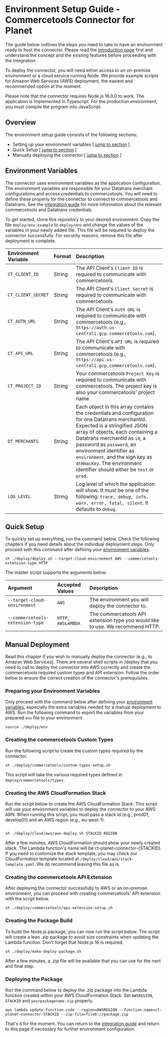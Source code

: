 # Environment Setup Guide - Commercetools Connector for Planet

The guide below outlines the steps you need to take to have an environment ready to host the connector. Please read the [introduction page](https://github.com/weareplanet/commercetools-planet-integration) first and understand the concept and the existing features before proceeding with the integration.

To deploy the connector, you will need either access to an on-premise environment or a cloud service running Node. We provide example scripts for Amazon Web Services (AWS) deployment, the easiest and recommended option at the moment.

Please note that the connector requires Node.js 16.0.0 to work. The application is implemented in Typescript. For the production environment, you must compile the program into JavaScript.

## Overview

The environment setup guide consists of the following sections:

* Setting up your environment variables [ [jump to section](#environment-variables) ]
* Quick Setup [ [jump to section](#quick-setup) ]
* Manually deploying the connector [ [jump to section](#manual-deployment) ]

## Environment Variables

The connector uses environment variables as the application configuration. The environment variables are responsible for your Datatrans merchant configurations and access credentials to commercetools. You will need to define these properly for the connector to connect to commercetools and Datatrans. See the [integration guide](integration-guide.md) for more information about the relevant commercetools and Datatrans credentials.

To get started, clone this repository to your desired environment. Copy the file `deploy/env.example` to `deploy/env` and change the values of the variables in your newly added file. This file will be required to deploy the connector successfully. For security reasons, remove this file after deployment is complete.

Environment Variable | Format | Description
:-----------|:-----------|:-----------
`CT_CLIENT_ID` | String | The API Client's `Client ID` is required to communicate with commercetools.
`CT_CLIENT_SECRET` | String | The API Client's `Client Secret` is required to communicate with commercetools.
`CT_AUTH_URL` | String | The API Client's `Auth URL` is required to communicate with commercetools (e.g., `https://auth.us-central1.gcp.commercetools.com`).
`CT_API_URL` | String | The API Client's `API URL` is required to communicate with commercetools (e.g., `https://api.us-central1.gcp.commercetools.com`).
`CT_PROJECT_ID` | String | Your commercetools `Project Key` is required to communicate with commercetools. The project key is also your commercetools' project name.
`DT_MERCHANTS` | String | Each object in this array contains the credentials and configuration for one Datatrans merchantId. Expected is a stringified JSON array of objects, each containing a Datatrans merchantId as `id`, a password as `password`, an environment identifier as `environment`, and the sign key as `dtHmacKey`. The environment identifier should either be `test` or `prod`.
`LOG_LEVEL` | String | Log level of which the application will show. It must be one of the following: `trace, debug, info, warn, error, fatal, silent`. It defaults to `debug`.

## Quick Setup

To quickly set up everything, run the command below. Check the following chapters if you need details about the individual deployment steps. Only proceed with this command after defining your [environment variables](#environment-variables).

```shell
sh ./deploy/deploy.sh --target-cloud-environment AWS --commercetools-extension-type HTTP
```

The master script supports the arguments below.

Argument | Accepted Values | Description
:-----------|:-----------|:-----------
`--target-cloud-environment` | `AWS` | The environment you will deploy the connector to.
`--commercetools-extension-type` | `HTTP`, `AWSLAMBDA` | The commercetools API extension type you would like to use. We recommend HTTP.

## Manual Deployment

Read this chapter if you wish to manually deploy the connector (e.g., to Amazon Web Services). There are several shell scripts in /deploy that you need to call to deploy the connector into AWS correctly and create the commercetools required custom types and API extension. Follow the order below to ensure the correct creation of the connector's prerequisites.

### Preparing your Environment Variables

Only proceed with the command below after defining your [environment variables](#environment-variables), especially the extra variables needed for a manual deployment to AWS. Run the following command to export the variables from your prepared `env` file to your environment.

```shell
source ./deploy/env
```

### Creating the commercetools Custom Types

Run the following script to create the custom types required by the connector.

```shell
sh ./deploy/commercetools/custom-types-setup.sh
```

This script will take the various required types defined in `deploy/commercetools/types`.

### Creating the AWS CloudFormation Stack

Run the script below to create the AWS CloudFormation Stack. This script will use your environment variables to deploy the connector to your AWS ARN. When running this script, you must pass a stack id (e.g., prod01, develop01) and an AWS region (e.g., eu-west-1).

```shell

sh ./deploy/cloud/aws/aws-deploy.sh STACKID REGION

```

After a few minutes, AWS CloudFormation should show your newly created stack. The Lambda function's name will be ct-planet-connector-{STACKID}. If you need to customize the stack template, you may check our CloudFormation template located at `/deploy/cloud/aws/stack-template.yaml`. We do recommend leaving this file as is.

### Creating the commercetools API Extension

After deploying the connector successfully to AWS or an on-premise environment, you can proceed with creating commercetools' API extension with the script below.

```shell
sh ./deploy/commercetools/api-extension-setup.sh
```

### Creating the Package Build

To build the Node.js package, you can now run the script below. The script will create a lean .zip package to avoid size constraints when updating the Lambda function. Don't forget that Node.js 16 is required.

```shell
sh ./deploy/make-deploy-package.sh
```

After a few minutes, a .zip file will be available that you can use for the next and final step.

### Deploying the Package

Run the command below to deploy the .zip package into the Lambda function created within your AWS CloudFormation Stack. Set `AWSREGION`, `STACKID` and `yourpackagename.zip` properly.

```shell
aws lambda update-function-code --region=AWSREGION --function-name=ct-planet-connector-STACKID --zip-file=fileb://package.zip
```

That's it for the moment. You can return to the [integration guide](integration-guide.md) and return to this page if necessary for further environment configuration.

